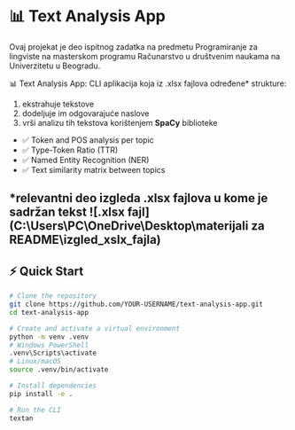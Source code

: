 # 📊 Text Analysis App

Ovaj projekat je deo ispitnog zadatka na predmetu Programiranje za lingviste na masterskom programu 
Računarstvo u društvenim naukama na Univerzitetu u Beogradu. 

📊 Text Analysis App: CLI aplikacija koja iz .xlsx fajlova određene* strukture: 
1) ekstrahuje tekstove
2) dodeljuje im odgovarajuće naslove
3) vrši analizu tih tekstova korištenjem **SpaCy** biblioteke 


- ✅ Token and POS analysis per topic  
- ✅ Type-Token Ratio (TTR)  
- ✅ Named Entity Recognition (NER)  
- ✅ Text similarity matrix between topics

*relevantni deo izgleda .xlsx fajlova u kome je sadržan tekst
![.xlsx fajl](C:\Users\PC\OneDrive\Desktop\materijali za README\izgled_xslx_fajla) 
---

## ⚡ Quick Start

```bash
# Clone the repository  
git clone https://github.com/YOUR-USERNAME/text-analysis-app.git
cd text-analysis-app

# Create and activate a virtual environment
python -m venv .venv
# Windows PowerShell
.venv\Scripts\activate
# Linux/macOS
source .venv/bin/activate

# Install dependencies
pip install -e .

# Run the CLI
textan 

